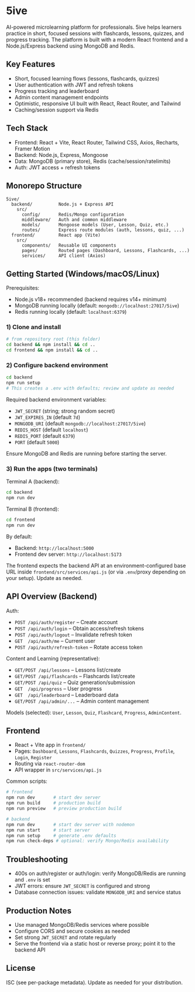 # 5ive

AI-powered microlearning platform for professionals. 5ive helps learners practice in short, focused sessions with flashcards, lessons, quizzes, and progress tracking. The platform is built with a modern React frontend and a Node.js/Express backend using MongoDB and Redis.

## Key Features

- Short, focused learning flows (lessons, flashcards, quizzes)
- User authentication with JWT and refresh tokens
- Progress tracking and leaderboard
- Admin content management endpoints
- Optimistic, responsive UI built with React, React Router, and Tailwind
- Caching/session support via Redis

## Tech Stack

- Frontend: React + Vite, React Router, Tailwind CSS, Axios, Recharts, Framer Motion
- Backend: Node.js, Express, Mongoose
- Data: MongoDB (primary store), Redis (cache/session/ratelimits)
- Auth: JWT access + refresh tokens

## Monorepo Structure

```
5ive/
  backend/          Node.js + Express API
    src/
      config/       Redis/Mongo configuration
      middleware/   Auth and common middleware
      models/       Mongoose models (User, Lesson, Quiz, etc.)
      routes/       Express route modules (auth, lessons, quiz, ...)
  frontend/         React app (Vite)
    src/
      components/   Reusable UI components
      pages/        Routed pages (Dashboard, Lessons, Flashcards, ...)
      services/     API client (Axios)
```

## Getting Started (Windows/macOS/Linux)

Prerequisites:

- Node.js v18+ recommended (backend requires v14+ minimum)
- MongoDB running locally (default: `mongodb://localhost:27017/5ive`)
- Redis running locally (default: `localhost:6379`)

### 1) Clone and install

```bash
# from repository root (this folder)
cd backend && npm install && cd ..
cd frontend && npm install && cd ..
```

### 2) Configure backend environment

```bash
cd backend
npm run setup
# This creates a .env with defaults; review and update as needed
```

Required backend environment variables:

- `JWT_SECRET` (string; strong random secret)
- `JWT_EXPIRES_IN` (default `7d`)
- `MONGODB_URI` (default `mongodb://localhost:27017/5ive`)
- `REDIS_HOST` (default `localhost`)
- `REDIS_PORT` (default `6379`)
- `PORT` (default `5000`)

Ensure MongoDB and Redis are running before starting the server.

### 3) Run the apps (two terminals)

Terminal A (backend):

```bash
cd backend
npm run dev
```

Terminal B (frontend):

```bash
cd frontend
npm run dev
```

By default:

- Backend: `http://localhost:5000`
- Frontend dev server: `http://localhost:5173`

The frontend expects the backend API at an environment-configured base URL inside `frontend/src/services/api.js` (or via `.env`/proxy depending on your setup). Update as needed.

## API Overview (Backend)

Auth:

- `POST /api/auth/register` – Create account
- `POST /api/auth/login` – Obtain access/refresh tokens
- `POST /api/auth/logout` – Invalidate refresh token
- `GET  /api/auth/me` – Current user
- `POST /api/auth/refresh-token` – Rotate access token

Content and Learning (representative):

- `GET/POST /api/lessons` – Lessons list/create
- `GET/POST /api/flashcards` – Flashcards list/create
- `GET/POST /api/quiz` – Quiz generation/submission
- `GET  /api/progress` – User progress
- `GET  /api/leaderboard` – Leaderboard data
- `GET/POST /api/admin/...` – Admin content management

Models (selected): `User`, `Lesson`, `Quiz`, `Flashcard`, `Progress`, `AdminContent`.

## Frontend

- React + Vite app in `frontend/`
- Pages: `Dashboard`, `Lessons`, `Flashcards`, `Quizzes`, `Progress`, `Profile`, `Login`, `Register`
- Routing via `react-router-dom`
- API wrapper in `src/services/api.js`

Common scripts:

```bash
# frontend
npm run dev       # start dev server
npm run build     # production build
npm run preview   # preview production build

# backend
npm run dev       # start dev server with nodemon
npm run start     # start server
npm run setup     # generate .env defaults
npm run check-deps # optional: verify Mongo/Redis availability
```

## Troubleshooting

- 400s on auth/register or auth/login: verify MongoDB/Redis are running and `.env` is set
- JWT errors: ensure `JWT_SECRET` is configured and strong
- Database connection issues: validate `MONGODB_URI` and service status

## Production Notes

- Use managed MongoDB/Redis services where possible
- Configure CORS and secure cookies as needed
- Set strong `JWT_SECRET` and rotate regularly
- Serve the frontend via a static host or reverse proxy; point it to the backend API

## License

ISC (see per-package metadata). Update as needed for your distribution.
